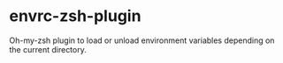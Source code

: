 # envrc-zsh-plugin
Oh-my-zsh plugin to load or unload environment variables depending on the current directory.
